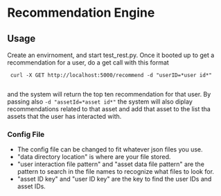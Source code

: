 # Recommendation Engine

## Usage
Create an envirnoment, and start test_rest.py. Once it booted up to get a recommendation for a user, do a get call with this format
```
 curl -X GET http://localhost:5000/recommend -d "userID=*user id*" 
 
```
and the system will return the top ten recommendation for that user.
By passing also ```-d "assetId=*asset id*"``` the system will also diplay recommendations related to that asset and add that asset to the list tha assets that the user has interacted with.


### Config File
 - The config file can be changed to fit whatever json files you use.
 - "data directory location" is where are your file stored.
 - "user interaction file pattern" and "asset data file pattern" are the pattern to search in the file names to recognize what files to look for.
 - "asset ID key" and "user ID key" are the key to find the user IDs and asset IDs.
 









 
